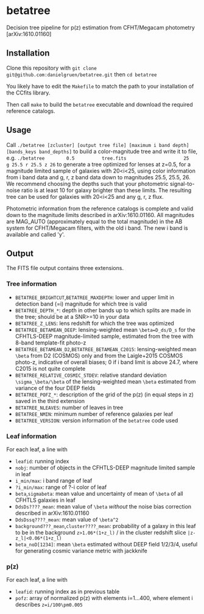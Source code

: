 # betatree
Decision tree pipeline for p(z) estimation from CFHT/Megacam photometry [arXiv:1610.01160]

## Installation

Clone this repository with
`git clone git@github.com:danielgruen/betatree.git`
then
`cd betatree`

You likely have to edit the `Makefile` to match the path to your installation of the 
CCfits library.

Then call
`make`
to build the `betatree` executable and download the required reference catalogs.

## Usage

Call
`./betatree [zcluster] [output tree file] [maximum i band depth] [bands_keys band_depths]`
to build a color-magnitude tree and write it to file, e.g.
`./betatree        0.5          tree.fits                     25    g 25.5 r 25.5 z 26` 
to generate a tree optimized for lenses at z=0.5, for a magnitude limited sample of 
galaxies with 20<i<25, using color information from i band data and g, r, z band data
down to magnitudes 25.5, 25.5, 26. We recommend choosing the depths such that your
photometric signal-to-noise ratio is at least 10 for galaxy brighter than these limits.
The resulting tree can be used for galaxies with 20<i<25 and any g, r, z flux.

Photometric information from the reference catalogs is complete and valid down to the 
magnitude limits described in arXiv:1610.01160. All magnitudes are MAG_AUTO (approximately
equal to the total magnitude) in the AB system for CFHT/Megacam filters, with the old i
band. The new i band is available and called 'y'.

## Output

The FITS file output contains three extensions.

### Tree information

* `BETATREE_BRIGHTCUT`,`BETATREE_MAXDEPTH`: lower and upper limit in detection band (=i) magnitude for which tree is valid
* `BETATREE_DEPTH_*`: depth in other bands up to which splits are made in the tree; should be at a SNR>=10 in your data
* `BETATREE_Z_LENS`: lens redshift for which the tree was optimized
* `BETATREE_BETAMEAN_DEEP`: lensing-weighted mean `\beta=D_ds/D_s` for the CFHTLS-DEEP magnitude-limited sample, estimated from the tree with 8-band template-fit photo-z
* `BETATREE_BETAMEAN_D2`,`BETATREE_BETAMEAN_C2015`: lensing-weighted mean `\beta` from D2 (COSMOS) only and from the Laigle+2015 COSMOS photo-z, indicative of overall biases; 0 if i band limit is above 24.7, where C2015 is not quite complete
* `BETATREE_RELATIVE_COSMIC_STDEV`: relative standard deviation `\sigma_\beta/\beta` of the lensing-weighted mean `\beta` estimated from variance of the four DEEP fields
* `BETATREE_POFZ_*`: description of the grid of the p(z) (in equal steps in z) saved in the third extension
* `BETATREE_NLEAVES`: number of leaves in tree
* `BETATREE_NMIN`: minimum number of reference galaxies per leaf
* `BETATREE_VERSION`: version information of the `betatree` code used 

### Leaf information

For each leaf, a line with
* `leafid`: running index
* `nobj`: number of objects in the CFHTLS-DEEP magnitude limited sample in leaf
* `i_min/max`: i band range of leaf
* `?i_min/max`: range of ?-i color of leaf
* `beta`,`sigmabeta`: mean value and uncertainty of mean of `\beta` of all CFHTLS galaxies in leaf
* `DdsDs????_mean`: mean value of `\beta` *without* the noise bias correction described in arXiv:1610.01160
* `DdsDssq????_mean`: mean value of `\beta^2`
* `background???_mean`,`cluster????_mean`: probability of a galaxy in this leaf to be in the background `z>1.06*(1+z_l)` / in the cluster redshift slice `|z-z_l|<0.06*(1+z_l)`
* `beta_noD[1234]`: mean `\beta` estimated without DEEP field 1/2/3/4, useful for generating cosmic variance metric with jackknife

### p(z)

For each leaf, a line with
* `leafid`: running index as in previous table
* `pofz`: array of normalized p(z) with elements i=1...400, where element i describes `z=i/100\pm0.005`
